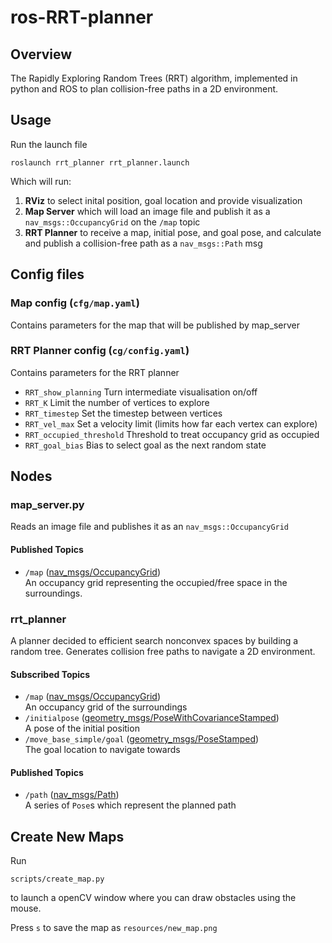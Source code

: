 # ros-RRT-planner

## Overview

The Rapidly Exploring Random Trees (RRT) algorithm, implemented in python and ROS to plan collision-free paths in a 2D environment.

## Usage

Run the launch file

```
roslaunch rrt_planner rrt_planner.launch
```
Which will run:
1. **RViz** to select inital position, goal location and provide visualization
2. **Map Server** which will load an image file and publish it as a `nav_msgs::OccupancyGrid` on the `/map` topic
3. **RRT Planner** to receive a map, initial pose, and goal pose, and calculate and publish a collision-free path as a `nav_msgs::Path` msg

## Config files
### Map config (`cfg/map.yaml`)

Contains parameters for the map that will be published by map_server


### RRT Planner config (`cg/config.yaml`)

Contains parameters for the RRT planner

- `RRT_show_planning` Turn intermediate visualisation on/off
- `RRT_K` Limit the number of vertices to explore 
- `RRT_timestep` Set the timestep between vertices
- `RRT_vel_max` Set a velocity limit (limits how far each vertex can explore)
- `RRT_occupied_threshold` Threshold to treat occupancy grid as occupied
- `RRT_goal_bias` Bias to select goal as the next random state

## Nodes

### map_server.py

Reads an image file and publishes it as an `nav_msgs::OccupancyGrid`

#### Published Topics
- `/map` ([nav_msgs/OccupancyGrid](http://docs.ros.org/en/noetic/api/nav_msgs/html/msg/OccupancyGrid.html)) <br />
An occupancy grid representing the occupied/free space in the surroundings.

### rrt_planner

A planner decided to efficient search nonconvex spaces by building a random tree. Generates collision free paths to navigate a 2D environment.

#### Subscribed Topics
- `/map` ([nav_msgs/OccupancyGrid](http://docs.ros.org/en/noetic/api/nav_msgs/html/msg/OccupancyGrid.html)) <br />
An occupancy grid of the surroundings
- `/initialpose` ([geometry_msgs/PoseWithCovarianceStamped](http://docs.ros.org/en/noetic/api/geometry_msgs/html/msg/PoseWithCovarianceStamped.html)) <br />
A pose of the initial position
- `/move_base_simple/goal` ([geometry_msgs/PoseStamped](http://docs.ros.org/en/noetic/api/geometry_msgs/html/msg/PoseStamped.html)) <br />
The goal location to navigate towards

#### Published Topics
- `/path` ([nav_msgs/Path](http://docs.ros.org/en/noetic/api/nav_msgs/html/msg/Path.html)) <br />
A series of `Pose`s which represent the planned path

## Create New Maps

Run 
```
scripts/create_map.py
```
to launch a openCV window where you can draw obstacles using the mouse.  

Press `s` to save the map as `resources/new_map.png`
